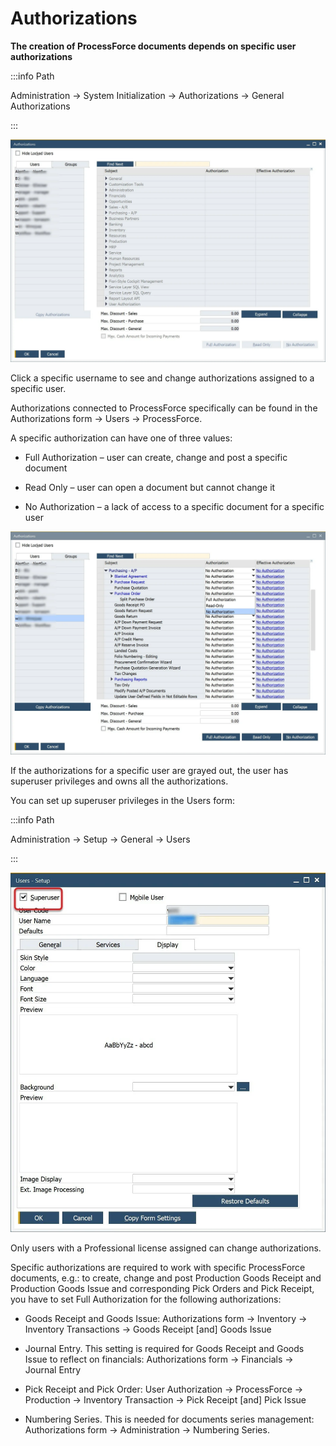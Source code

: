 # Authorizations

**The creation of ProcessForce documents depends on specific user authorizations**

:::info Path

Administration → System Initialization → Authorizations → General Authorizations

:::

![Path](./media/authorizations-main.webp)

Click a specific username to see and change authorizations assigned to a specific user.

Authorizations connected to ProcessForce specifically can be found in the Authorizations form → Users → ProcessForce.

A specific authorization can have one of three values:

- Full Authorization – user can create, change and post a specific document

- Read Only – user can open a document but cannot change it

- No Authorization – a lack of access to a specific document for a specific user

![Path](./media/authorizations-options.webp)

If the authorizations for a specific user are grayed out, the user has superuser privileges and owns all the authorizations.

You can set up superuser privileges in the Users form:

:::info Path

Administration → Setup → General → Users

:::

![Superuser](./media/super-user.webp)

Only users with a Professional license assigned can change authorizations.

Specific authorizations are required to work with specific ProcessForce documents, e.g.: to create, change and post Production Goods Receipt and Production Goods Issue and corresponding Pick Orders and Pick Receipt, you have to set Full Authorization for the following authorizations:

- Goods Receipt and Goods Issue: Authorizations form → Inventory → Inventory Transactions → Goods Receipt [and] Goods Issue

- Journal Entry. This setting is required for Goods Receipt and Goods Issue to reflect on financials: Authorizations form → Financials → Journal Entry

- Pick Receipt and Pick Order: User Authorization → ProcessForce → Production → Inventory Transaction → Pick Receipt [and] Pick Issue

- Numbering Series. This is needed for documents series management: Authorizations form → Administration → Numbering Series.

